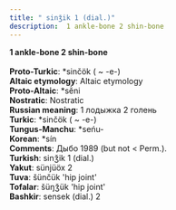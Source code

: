 ```yaml
---
title: " sinǯik 1 (dial.)"
description:  1 ankle-bone 2 shin-bone
---
```

<strong> 1 ankle-bone 2 shin-bone</strong><br><br>
<strong>Proto-Turkic</strong>:  *sinčök ( ~ -e-)<br>
<strong>Altaic etymology</strong>:  Altaic etymology<br>
<strong> Proto-Altaic</strong>:  *sĕ̀ni<br>
<strong>Nostratic</strong>:  Nostratic<br>
<strong>Russian meaning</strong>:  1 лодыжка 2 голень<br>
<strong>Turkic</strong>:  *sinčök ( ~ -e-)<br>
<strong>Tungus-Manchu</strong>:  *seńu-<br>
<strong>Korean</strong>:  *sín<br>
<strong>Comments</strong>:  Дыбо 1989 (but not < Perm.).<br>
<strong>Turkish</strong>:  sinǯik 1 (dial.)<br>
<strong>Yakut</strong>:  sünjüöx 2<br>
<strong>Tuva</strong>:  šünčük 'hip joint'<br>
<strong>Tofalar</strong>:  šüŋǯük 'hip joint'<br>
<strong>Bashkir</strong>:  sensek (dial.) 2<br>


